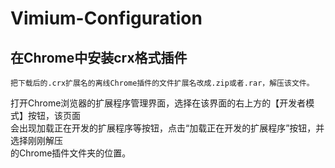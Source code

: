 # Vimium-Configuration
## 在Chrome中安装crx格式插件
    把下载后的.crx扩展名的离线Chrome插件的文件扩展名改成.zip或者.rar，解压该文件。  
打开Chrome浏览器的扩展程序管理界面，选择在该界面的右上方的【开发者模式】按钮，该页面  
会出现加载正在开发的扩展程序等按钮，点击“加载正在开发的扩展程序”按钮，并选择刚刚解压  
的Chrome插件文件夹的位置。
